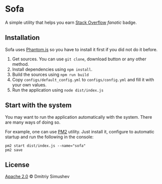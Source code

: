 # Sofa

A simple utility that helps you earn [Stack Overflow](http://stackoverflow.com) _fanatic_ badge.

## Installation

Sofa uses [Phantom.js](http://phantomjs.org/) so you have to install it first if you did not do it before.

1. Get sources. You can use `git clone`, download button or any other method.
2. Install dependencies using `npm install`.
3. Build the sources using `npm run build`
4. Copy `configs/default_config.yml` to `configs/config.yml` and fill it with
your own values.
5. Run the application using `node dist/index.js`


## Start with the system

You may want to run the application automatically with the system. There are
many ways of doing so.

For example, one can use [PM2](https://github.com/Unitech/pm2) utility. Just install it, configure to automatic
startup and run the following in the console:

```shell
pm2 start dist/index.js --name="sofa"
pm2 save
```

## License

[Apache 2.0](http://www.apache.org/licenses/LICENSE-2.0) © Dmitriy Simushev

